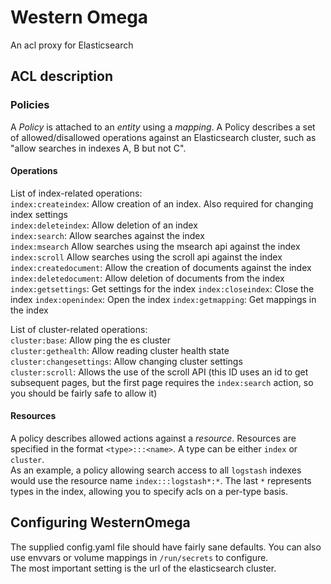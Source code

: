 # Western Omega

An acl proxy for Elasticsearch

## ACL description
### Policies
A _Policy_ is attached to an _entity_ using a _mapping_.
A Policy describes a set of allowed/disallowed operations against an Elasticsearch cluster,
such as "allow searches in indexes A, B but not C". 


#### Operations
List of index-related operations:   
`index:createindex`: Allow creation of an index. Also required for changing index settings  
`index:deleteindex`: Allow deletion of an index      
`index:search`: Allow searches against the index   
`index:msearch` Allow searches using the msearch api against the index   
`index:scroll` Allow searches using the scroll api against the index   
`index:createdocument`: Allow the creation of documents against the index   
`index:deletedocument`: Allow deletion of documents from the index
`index:getsettings`: Get settings for the index
`index:closeindex`: Close the index
`index:openindex`: Open the index
`index:getmapping`: Get mappings in the index

List of cluster-related operations:  
`cluster:base`: Allow ping the es cluster   
`cluster:gethealth`: Allow reading cluster health state   
`cluster:changesettings`: Allow changing cluster settings   
`cluster:scroll`: Allows the use of the scroll API (this ID uses an id to get subsequent pages, 
but the first page requires the `index:search` action, so you should be fairly safe to allow it)

#### Resources
A policy describes allowed actions against a _resource_.
Resources are specified in the format `<type>:::<name>`.
A type can be either `index` or `cluster`.   
As an example, a policy allowing search access to all `logstash` indexes would use 
the resource name `index:::logstash*:*`. The last `*` represents types in the index, allowing you to specify acls on a per-type basis. 

## Configuring WesternOmega
The supplied config.yaml file should have fairly sane defaults. You can also use envvars or 
volume mappings in `/run/secrets` to configure.   
The most important setting is the url of the elasticsearch cluster.


